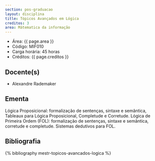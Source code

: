 ```yaml
---
section: pos-graduacao
layout: disciplina
title: Tópicos Avançados em Lógica
creditos: 3
area: Mátematica da informação
---
```


- Área: {{ page.area }}     
- Código: MIF010
- Carga horária: 45 horas
- Créditos: {{ page.creditos }}

## Docente(s) 

- Alexandre Rademaker

## Ementa

Lógica Proposicional: formalização de sentenças, sintaxe e semântica,
Tableaux para Lógica Proposicional, Completude e Corretude. Lógica de
Primeira Ordem (FOL): formalização de sentenças, sintaxe e semântica,
corretude e completude. Sistemas dedutivos para FOL.

## Bibliografia

{% bibliography mestr-topicos-avancados-logica %}
